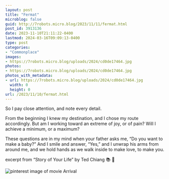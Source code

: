```yaml
---
layout: post
title: "Fermat"
microblog: false
guid: http://7robots.micro.blog/2023/11/11/fermat.html
post_id: 3913136
date: 2023-11-10T21:11:22-0400
lastmod: 2024-03-16T09:09:13-0400
type: post
categories:
- "Commonplace"
images:
- https://7robots.micro.blog/uploads/2024/cd0de17464.jpg
photos:
- https://7robots.micro.blog/uploads/2024/cd0de17464.jpg
photos_with_metadata:
- url: https://7robots.micro.blog/uploads/2024/cd0de17464.jpg
  width: 0
  height: 0
url: /2023/11/10/fermat.html
---
```

So I pay close attention, and note every detail.

From the beginning I knew my destination, and I chose my route accordingly. But am I working toward an extreme of joy, or of pain? Will I achieve a minimum, or a maximum?

These questions are in my mind when your father asks me, “Do you want to make a baby?” And I smile and answer, “Yes,” and I unwrap his arms from around me, and we hold hands as we walk inside to make love, to make you.

excerpt from “Story of Your Life” by Ted Chiang 📚 💬

![pinterest image of movie Arrival](https://7robots.micro.blog/uploads/2024/cd0de17464.jpg "Arrival")


